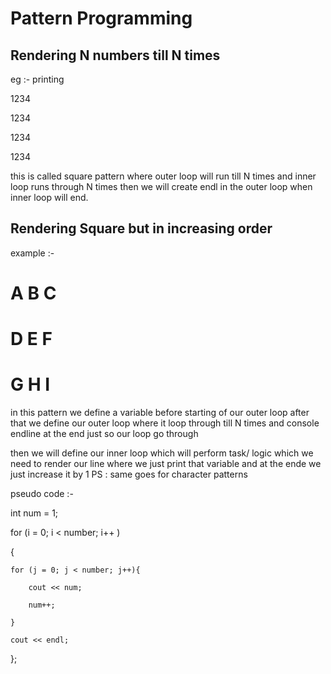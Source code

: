 # Pattern Programming

## Rendering N numbers till N times

eg :- printing

1234

1234

1234

1234

this is called square pattern where outer loop will run till N times and inner loop runs through N times then we will create endl in the outer loop when inner loop will end.

## Rendering Square but in increasing order

example :- 

# A B C 

# D E F

# G H I

in this pattern we define a variable before starting of our outer loop after that we define our outer loop where it loop through till N times and console endline at the end just so our loop go through 

then we will define our inner loop which will perform task/ logic which we need to render our line where we just print that variable and at the ende we just increase it by 1 PS : same goes for character patterns

pseudo code :- 

int num = 1;

for (i = 0; i < number; i++ )

{

    for (j = 0; j < number; j++){
        
        cout << num;    
        
        num++;
    
    }
        
    cout << endl;

};